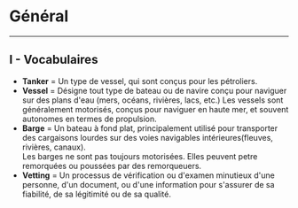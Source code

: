 # Général
***
## I - Vocabulaires
* __Tanker__ = Un type de vessel, qui sont conçus pour les pétroliers.
* __Vessel__ = Désigne tout type de bateau ou de navire conçu pour naviguer sur des plans d'eau (mers, océans, rivières, lacs, etc.)
    Les vessels sont généralement motorisés, conçus pour naviguer en haute mer, et souvent autonomes en termes de propulsion.
* __Barge__ = Un bateau à fond plat, principalement utilisé pour transporter des cargaisons lourdes sur des voies navigables intérieures(fleuves, rivières, canaux).  
    Les barges ne sont pas toujours motorisées. Elles peuvent petre remorquées ou poussées par des remorqueuers. 
* __Vetting__ = Un processus de vérification ou d'examen minutieux d'une personne, d'un document, ou d'une information pour s'assurer de sa fiabilité, de sa légitimité ou de sa qualité.

